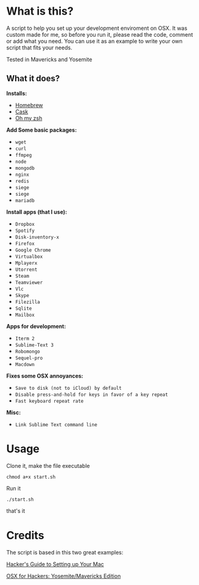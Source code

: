 # What is this?
A script to help you set up your development enviroment on OSX. It was custom made for me, so before you run it, please read the code, comment or add what you need. You can use it as an example to write your own script that fits your needs.

Tested in Mavericks and Yosemite

## What it does?
**Installs:**
- [Homebrew](http://brew.sh/) 
- [Cask](http://caskroom.io/)
- [Oh my zsh](http://ohmyz.sh/)

**Add Some basic packages:**

- `wget`
- `curl`
- `ffmpeg`
- `node`
- `mongodb`
- `nginx`
- `redis`
- `siege`
- `siege`
- `mariadb`

**Install apps (that I use):**

- `Dropbox`
- `Spotify`
- `Disk-inventory-x`
- `Firefox`
- `Google Chrome`
- `Virtualbox`
- `Mplayerx`
- `Utorrent`
- `Steam`
- `Teamviewer`
- `Vlc`
- `Skype`
- `Filezilla`
- `Sqlite`
- `Mailbox`

**Apps for development:**

- `Iterm 2`
- `Sublime-Text 3`
- `Robomongo`
- `Sequel-pro`
- `Macdown`

**Fixes some OSX annoyances:**

- `Save to disk (not to iCloud) by default`
- `Disable press-and-hold for keys in favor of a key repeat`
- `Fast keyboard repeat rate` 

**Misc:**
- `Link Sublime Text command line`

# Usage

Clone it, make the file executable

`chmod a+x start.sh`

Run it

`./start.sh`

that's it

# Credits
The script is based in this two great examples:

[Hacker's Guide to Setting up Your Mac](http://lapwinglabs.com/blog/hacker-guide-to-setting-up-your-mac)

[OSX for Hackers: Yosemite/Mavericks Edition](https://gist.github.com/brandonb927/3195465)
